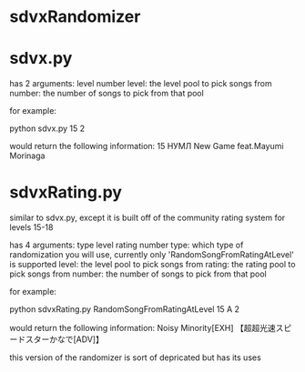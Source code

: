 # sdvxRandomizer

# sdvx.py

has 2 arguments: level number
level: the level pool to pick songs from
number: the number of songs to pick from that pool

for example:

python sdvx.py 15 2 

would return the following information:
15
НУМЛ
New Game feat.Mayumi Morinaga

# sdvxRating.py

similar to sdvx.py, except it is built off of the community rating system for levels 15-18

has 4 arguments: type level rating number
type: which type of randomization you will use, currently only 'RandomSongFromRatingAtLevel' is supported
level: the level pool to pick songs from
rating: the rating pool to pick songs from
number: the number of songs to pick from that pool

for example:

python sdvxRating.py RandomSongFromRatingAtLevel 15 A 2

would return the following information:
Noisy Minority[EXH]
【超超光速スピードスターかなで[ADV]】

this version of the randomizer is sort of depricated but has its uses
